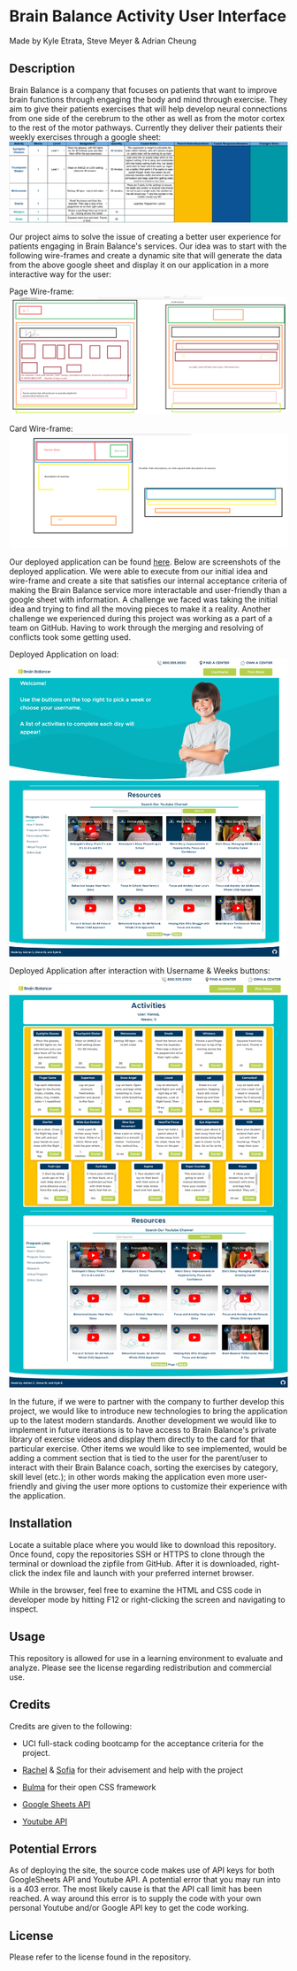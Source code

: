 # Brain Balance Activity User Interface
Made by Kyle Etrata, Steve Meyer & Adrian Cheung

## Description
Brain Balance is a company that focuses on patients that want to improve brain functions through engaging the body and mind through exercise. They aim to give their patients exercises that will help develop neural connections from one side of the cerebrum to the other as well as from the motor cortex to the rest of the motor pathways. Currently they deliver their patients their weekly exercises through a google sheet: ![google sheet](./assets/imgs/current-way.png)

Our project aims to solve the issue of creating a better user experience for patients engaging in Brain Balance's services. Our idea was to start with the following wire-frames and create a dynamic site that will generate the data from the above google sheet and display it on our application in a more interactive way for the user: 

Page Wire-frame:
![screen-wireframe](./assets/imgs/screen_wireframe.png)

Card Wire-frame:
![card-wireframe](./assets/imgs/card-wireframe.png)

Our deployed application can be found [here](https://kyleochata.github.io/Brain_Balance_Companion/). Below are screenshots of the deployed application. We were able to execute from our initial idea and wire-frame and create a site that satisfies our internal acceptance criteria of making the Brain Balance service more interactable and user-friendly than a google sheet with information. A challenge we faced was taking the initial idea and trying to find all the moving pieces to make it a reality.  Another challenge we experienced during this project was working as a part of a team on GitHub. Having to work through the merging and resolving of conflicts took some getting used. 

Deployed Application on load:
![deployed app-screenshot](./assets/imgs/deployed-app-on-load.png)

Deployed Application after interaction with Username & Weeks buttons:
![after-interaction screenshot of app](./assets/imgs/deployed-app-after-modal-interact.png)

In the future, if we were to partner with the company to further develop this project, we would like to introduce new technologies to bring the application up to the latest modern standards. Another development we would like to implement in future iterations is to have access to Brain Balance's private library of exercise videos and display them directly to the card for that particular exercise. Other items we would like to see implemented, would be adding a comment section that is tied to the user for the parent/user to interact with their Brain Balance coach, sorting the exercises by category, skill level (etc.); in other words making the application even more user-friendly and giving the user more options to customize their experience with the application. 

## Installation

Locate a suitable place where you would like to download this repository. Once found, copy the repositories SSH or HTTPS to clone through the terminal or download the zipfile from GitHub. After it is downloaded, right-click the index file and launch with your preferred internet browser.

While in the browser, feel free to examine the HTML and CSS code in developer mode by hitting F12 or right-clicking the screen and navigating to inspect.

## Usage

This repository is allowed for use in a learning environment to evaluate and analyze. Please see the license regarding redistribution and commercial use. 

## Credits

Credits are given to the following:

* UCI full-stack coding bootcamp for the acceptance criteria for the project.

* [Rachel](https://github.com/rxtATX) & [Sofia](https://github.com/sofiatejada) for their advisement and help with the project

* [Bulma](https://bulma.io/) for their open CSS framework

* [Google Sheets API](https://console.cloud.google.com/marketplace/product/google/sheets.googleapis.com?project=inspired-gear-397720) 

* [Youtube API](https://developers.google.com/youtube/v3)

## Potential Errors

As of deploying the site, the source code makes use of API keys for both GoogleSheets API and Youtube API. A potential error that you may run into is a 403 error. The most likely cause is that the API call limit has been reached. A way around this error is to supply the code with your own personal Youtube and/or Google API key to get the code working.

## License

Please refer to the license found in the repository.
